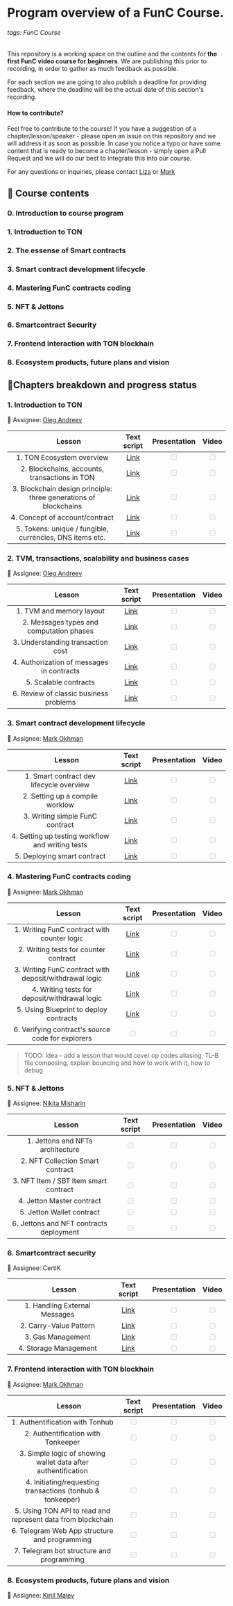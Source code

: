 # Program overview of a FunC Course.
###### tags: FunC Course

This repository is a working space on the outline and the contents for **the first FunC video course for beginners**. We are publishing this prior to recording, in order to gather as much feedback as possible.

For each section we are going to also publish a deadline for providing feedback, where the deadline will be the actual date of this section's recording.

#### How to contribute?

Feel free to contribute to the course! If you have a suggestion of a chapter/lesson/speaker - please open an issue on this repository and we will address it as soon as possible. In case you notice a typo or have some content that is ready to become a chapter/lesson - simply open a Pull Request and we will do our best to integrate this into our course.

For any questions or inquiries, please contact [Liza](https://t.me/Vetach) or [Mark](https://t.me/markokhman)

## :book: Course contents

### 0. Introduction to course program

### 1. Introduction to TON

### 2. The essense of Smart contracts

### 3. Smart contract development lifecycle

### 4. Mastering FunC contracts coding

### 5. NFT & Jettons

### 6. Smartcontract Security

### 7. Frontend interaction with TON blockhain

### 8. Ecosystem products, future plans and vision

## :pencil:Chapters breakdown and progress status

### 1. Introduction to TON

:bust_in_silhouette: Assignee: [Oleg Andreev](https://t.me/oleganza)

| &nbsp;&nbsp; &nbsp; &nbsp; &nbsp; &nbsp;&nbsp; &nbsp; &nbsp; **Lesson** &nbsp;&nbsp; &nbsp; &nbsp; &nbsp; |          **Text script**          |         **Presentation**          |             **Video**             |
| :-------------------------------------------------------------------------------------------------------: | :-------------------------------: | :-------------------------------: | :-------------------------------: |
|                                 1. TON Ecosystem overview                                 | [Link](https://github.com/markokhman/func-course/blob/main/Chapter%201/Lesson%201.md) | <input type="checkbox" disabled/> | <input type="checkbox" disabled/> |
|                                  2. Blockchains, accounts, transactions in TON                                  | [Link](https://github.com/markokhman/func-course/blob/main/Chapter%201/Lesson%202.md) | <input type="checkbox" disabled/> | <input type="checkbox" disabled/> |
|                               3. Blockchain design principle: three generations of blockchains                               | [Link](https://github.com/markokhman/func-course/blob/main/Chapter%201/Lesson%203.md) | <input type="checkbox" disabled/> | <input type="checkbox" disabled/> |
|                            4. Concept of account/contract                             | [Link](https://github.com/markokhman/func-course/blob/main/Chapter%201/Lesson%204.md) | <input type="checkbox" disabled/> | <input type="checkbox" disabled/> |
|                                     5. Tokens: unique / fungible, currencies, DNS items etc.                                      | [Link](https://github.com/markokhman/func-course/blob/main/Chapter%201/Lesson%205.md) | <input type="checkbox" disabled/> | <input type="checkbox" disabled/> |


### 2. TVM, transactions, scalability and business cases

:bust_in_silhouette: Assignee: [Oleg Andreev](https://t.me/oleganza)

| &nbsp;&nbsp; &nbsp; &nbsp; &nbsp; &nbsp;&nbsp; &nbsp; &nbsp; **Lesson** &nbsp;&nbsp; &nbsp; &nbsp; &nbsp; |          **Text script**          |         **Presentation**          |             **Video**             |
| :-------------------------------------------------------------------------------------------------------: | :-------------------------------: | :-------------------------------: | :-------------------------------: |
|                                 1. TVM and memory layout                                  | [Link](https://github.com/markokhman/func-course/blob/main/Chapter%202/Lesson%201.md) | <input type="checkbox" disabled/> | <input type="checkbox" disabled/> |
|                                     2. Messages types and computation phases                                     | [Link](https://github.com/markokhman/func-course/blob/main/Chapter%202/Lesson%202.md) | <input type="checkbox" disabled/> | <input type="checkbox" disabled/> |
|                                             3. Understanding transaction cost                                            | [Link](https://github.com/markokhman/func-course/blob/main/Chapter%202/Lesson%203.md) | <input type="checkbox" disabled/> | <input type="checkbox" disabled/> |
|                                           4. Authorization of messages in contracts                                           | [Link](https://github.com/markokhman/func-course/blob/main/Chapter%202/Lesson%204.md) | <input type="checkbox" disabled/> | <input type="checkbox" disabled/> |
|                                  5. Scalable contracts                                   | [Link](https://github.com/markokhman/func-course/blob/main/Chapter%202/Lesson%205.md) | <input type="checkbox" disabled/> | <input type="checkbox" disabled/> |
|                                  6. Review of classic business problems                                   | [Link](https://github.com/markokhman/func-course/blob/main/Chapter%202/Lesson%206.md) | <input type="checkbox" disabled/> | <input type="checkbox" disabled/> |








### 3. Smart contract development lifecycle

:bust_in_silhouette: Assignee: [Mark Okhman](https://t.me/markokhman)

| &nbsp;&nbsp; &nbsp; &nbsp; &nbsp; &nbsp;&nbsp; &nbsp; &nbsp; **Lesson** &nbsp;&nbsp; &nbsp; &nbsp; &nbsp; |                                    **Text script**                                    |         **Presentation**          |             **Video**             |
| :-------------------------------------------------------------------------------------------------------: | :-----------------------------------------------------------------------------------: | :-------------------------------: | :-------------------------------: |
|                                 1. Smart contract dev lifecycle overview                                  | [Link](https://github.com/markokhman/func-course/blob/main/Chapter%203/Lesson%201.md) | <input type="checkbox" disabled/> | <input type="checkbox" disabled/> |
|                                      2. Setting up a compile worklow                                      | [Link](https://github.com/markokhman/func-course/blob/main/Chapter%203/Lesson%202.md) | <input type="checkbox" disabled/> | <input type="checkbox" disabled/> |
|                                      3. Writing simple FunC contract                                      | [Link](https://github.com/markokhman/func-course/blob/main/Chapter%203/Lesson%203.md) | <input type="checkbox" disabled/> | <input type="checkbox" disabled/> |
|                             4. Setting up testing workflow and writing tests                              | [Link](https://github.com/markokhman/func-course/blob/main/Chapter%203/Lesson%204.md) | <input type="checkbox" disabled/> | <input type="checkbox" disabled/> |
|                                        5. Deploying smart contract                                        | [Link](https://github.com/markokhman/func-course/blob/main/Chapter%203/Lesson%205.md) | <input type="checkbox" disabled/> | <input type="checkbox" disabled/> |

### 4. Mastering FunC contracts coding

:bust_in_silhouette: Assignee: [Mark Okhman](https://t.me/markokhman)

| &nbsp;&nbsp; &nbsp; &nbsp; &nbsp; &nbsp;&nbsp; &nbsp; &nbsp; **Lesson** &nbsp;&nbsp; &nbsp; &nbsp; &nbsp; |                                    **Text script**                                    |         **Presentation**          |             **Video**             |
| :-------------------------------------------------------------------------------------------------------: | :-----------------------------------------------------------------------------------: | :-------------------------------: | :-------------------------------: |
|                                1. Writing FunC contract with counter logic                                | [Link](https://github.com/markokhman/func-course/blob/main/Chapter%204/Lesson%201.md) | <input type="checkbox" disabled/> | <input type="checkbox" disabled/> |
|                                   2. Writing tests for counter contract                                   | [Link](https://github.com/markokhman/func-course/blob/main/Chapter%204/Lesson%202.md) | <input type="checkbox" disabled/> | <input type="checkbox" disabled/> |
|                          3. Writing FunC contract with deposit/withdrawal logic                           | [Link](https://github.com/markokhman/func-course/blob/main/Chapter%204/Lesson%203.md) | <input type="checkbox" disabled/> | <input type="checkbox" disabled/> |
|                               4. Writing tests for deposit/withdrawal logic                               | [Link](https://github.com/markokhman/func-course/blob/main/Chapter%204/Lesson%204.md) | <input type="checkbox" disabled/> | <input type="checkbox" disabled/> |
|                               5. Using Blueprint to deploy contracts                               | [Link](https://github.com/markokhman/func-course/blob/main/Chapter%204/Lesson%205.md) | <input type="checkbox" disabled/> | <input type="checkbox" disabled/> |
|                               6. Verifying contract's source code for explorers                               | <input type="checkbox" disabled/> | <input type="checkbox" disabled/> | <input type="checkbox" disabled/> |

> TODO: Idea - add a lesson that would cover op codes aliasing, TL-B file composing, explain bouncing and how to work with it, how to debug

### 5. NFT & Jettons

:bust_in_silhouette: Assignee: [Nikita Misharin](@thesmartnik)

| &nbsp;&nbsp; &nbsp; &nbsp; &nbsp; &nbsp;&nbsp; &nbsp; &nbsp; **Lesson** &nbsp;&nbsp; &nbsp; &nbsp; &nbsp; |          **Text script**          |         **Presentation**          |             **Video**             |
| :-------------------------------------------------------------------------------------------------------: | :-------------------------------: | :-------------------------------: | :-------------------------------: |
|                                    1. Jettons and NFTs architecture                                    | <input type="checkbox" disabled/> | <input type="checkbox" disabled/> | <input type="checkbox" disabled/> |
|                                      2. NFT Collection Smart contract                                      | <input type="checkbox" disabled/> | <input type="checkbox" disabled/> | <input type="checkbox" disabled/> |
|                                     3. NFT Item / SBT Item smart contract                                     | <input type="checkbox" disabled/> | <input type="checkbox" disabled/> | <input type="checkbox" disabled/> |
|                                     4. Jetton Master contract                                      | <input type="checkbox" disabled/> | <input type="checkbox" disabled/> | <input type="checkbox" disabled/> |
|                                           5. Jetton Wallet contract                                           | <input type="checkbox" disabled/> | <input type="checkbox" disabled/> | <input type="checkbox" disabled/> |
|                                           6. Jettons and NFT contracts deployment                                            | <input type="checkbox" disabled/> | <input type="checkbox" disabled/> | <input type="checkbox" disabled/> |

### 6. Smartcontract security

:bust_in_silhouette: Assignee: CertiK

| &nbsp;&nbsp; &nbsp; &nbsp; &nbsp; &nbsp;&nbsp; &nbsp; &nbsp; **Lesson** &nbsp;&nbsp; &nbsp; &nbsp; &nbsp; |          **Text script**          |         **Presentation**          |             **Video**             |
| :-------------------------------------------------------------------------------------------------------: | :-------------------------------: | :-------------------------------: | :-------------------------------: |
|                                      1. Handling External Messages                                      | [Link](Chapter%206/Lesson%201.md) | <input type="checkbox" disabled/> | <input type="checkbox" disabled/> |
|                                    2. Carry-Value Pattern                                     | [Link](Chapter%206/Lesson%202.md) | <input type="checkbox" disabled/> | <input type="checkbox" disabled/> |
|                       3. Gas Management                       | [Link](Chapter%206/Lesson%203.md)  | <input type="checkbox" disabled/> | <input type="checkbox" disabled/> |
|                        4. Storage Management                         | [Link](Chapter%206/Lesson%204.md) | <input type="checkbox" disabled/> | <input type="checkbox" disabled/> |


### 7. Frontend interaction with TON blockhain

:bust_in_silhouette: Assignee: [Mark Okhman](https://t.me/markokhman)

| &nbsp;&nbsp; &nbsp; &nbsp; &nbsp; &nbsp;&nbsp; &nbsp; &nbsp; **Lesson** &nbsp;&nbsp; &nbsp; &nbsp; &nbsp; |          **Text script**          |         **Presentation**          |             **Video**             |
| :-------------------------------------------------------------------------------------------------------: | :-------------------------------: | :-------------------------------: | :-------------------------------: |
|                                      1. Authentification with Tonhub                                      | <input type="checkbox" disabled/> | <input type="checkbox" disabled/> | <input type="checkbox" disabled/> |
|                                    2. Authentification with Tonkeeper                                     | <input type="checkbox" disabled/> | <input type="checkbox" disabled/> | <input type="checkbox" disabled/> |
|                       3. Simple logic of showing wallet data after authentification                       | <input type="checkbox" disabled/> | <input type="checkbox" disabled/> | <input type="checkbox" disabled/> |
|                        4. Initiating/requesting transactions (tonhub & tonkeeper)                         | <input type="checkbox" disabled/> | <input type="checkbox" disabled/> | <input type="checkbox" disabled/> |
|                        5. Using TON API to read and represent data from blockchain                        | <input type="checkbox" disabled/> | <input type="checkbox" disabled/> | <input type="checkbox" disabled/> |
|                               6. Telegram Web App structure and programming                               | <input type="checkbox" disabled/> | <input type="checkbox" disabled/> | <input type="checkbox" disabled/> |
|                                 7. Telegram bot structure and programming                                 | <input type="checkbox" disabled/> | <input type="checkbox" disabled/> | <input type="checkbox" disabled/> |

### 8. Ecosystem products, future plans and vision

:bust_in_silhouette: Assignee: [Kirill Malev](https://t.me/malev)
